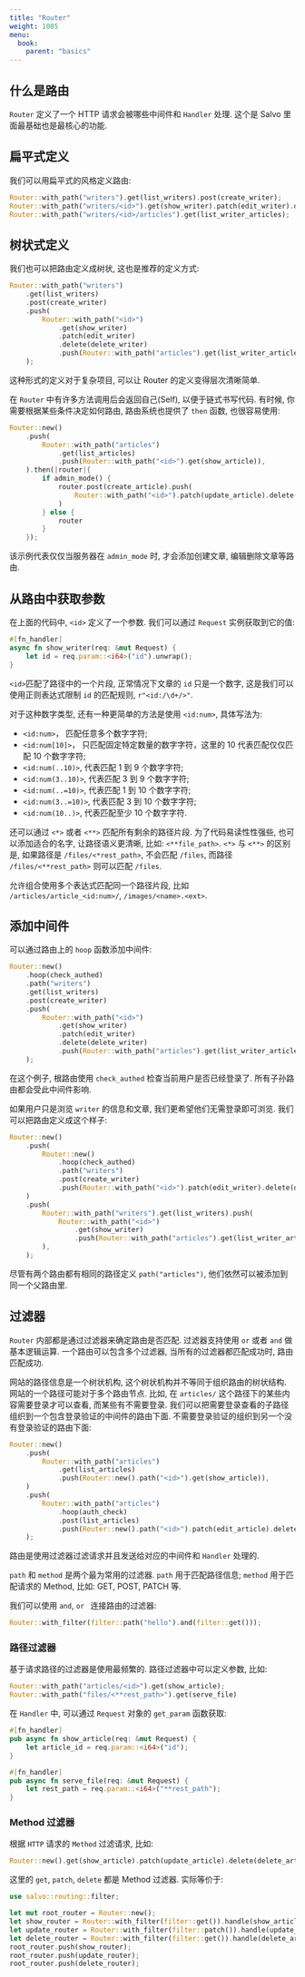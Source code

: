 ```yaml
---
title: "Router"
weight: 1005
menu:
  book:
    parent: "basics"
---
```


## 什么是路由

```Router``` 定义了一个 HTTP 请求会被哪些中间件和 ```Handler``` 处理. 这个是 Salvo 里面最基础也是最核心的功能.

## 扁平式定义

我们可以用扁平式的风格定义路由:

```rust
Router::with_path("writers").get(list_writers).post(create_writer);
Router::with_path("writers/<id>").get(show_writer).patch(edit_writer).delete(delete_writer);
Router::with_path("writers/<id>/articles").get(list_writer_articles);
```

## 树状式定义

我们也可以把路由定义成树状, 这也是推荐的定义方式:

```rust
Router::with_path("writers")
    .get(list_writers)
    .post(create_writer)
    .push(
        Router::with_path("<id>")
            .get(show_writer)
            .patch(edit_writer)
            .delete(delete_writer)
            .push(Router::with_path("articles").get(list_writer_articles)),
    );
```
这种形式的定义对于复杂项目, 可以让 Router 的定义变得层次清晰简单.

在 ```Router``` 中有许多方法调用后会返回自己(Self), 以便于链式书写代码. 有时候, 你需要根据某些条件决定如何路由, 路由系统也提供了 ```then``` 函数, 也很容易使用:

```rust
Router::new()
    .push(
        Router::with_path("articles")
            .get(list_articles)
            .push(Router::with_path("<id>").get(show_article)),
    ).then(|router|{
        if admin_mode() {
            router.post(create_article).push(
                Router::with_path("<id>").patch(update_article).delete(delete_writer)
            )
        } else {
            router
        }
    });
```
该示例代表仅仅当服务器在 ```admin_mode``` 时, 才会添加创建文章, 编辑删除文章等路由.

## 从路由中获取参数

在上面的代码中, ```<id>``` 定义了一个参数. 我们可以通过 ```Request``` 实例获取到它的值:

```rust
#[fn_handler]
async fn show_writer(req: &mut Request) {
    let id = req.param::<i64>("id").unwrap();
}
```

```<id>```匹配了路径中的一个片段, 正常情况下文章的 ```id``` 只是一个数字, 这是我们可以使用正则表达式限制 ```id``` 的匹配规则, ```r"<id:/\d+/>"```. 

对于这种数字类型, 还有一种更简单的方法是使用  ```<id:num>```, 具体写法为:
- ```<id:num>```， 匹配任意多个数字字符;
- ```<id:num[10]>```， 只匹配固定特定数量的数字字符，这里的 10 代表匹配仅仅匹配 10 个数字字符;
- ```<id:num(..10)>```, 代表匹配 1 到 9 个数字字符;
- ```<id:num(3..10)>```, 代表匹配 3 到 9 个数字字符;
- ```<id:num(..=10)>```, 代表匹配 1 到 10 个数字字符;
- ```<id:num(3..=10)>```, 代表匹配 3 到 10 个数字字符;
- ```<id:num(10..)>```, 代表匹配至少 10 个数字字符.

还可以通过 ```<*>``` 或者 ```<**>``` 匹配所有剩余的路径片段. 为了代码易读性性强些, 也可以添加适合的名字, 让路径语义更清晰, 比如: ```<**file_path>```. ```<*>``` 与 ```<**>``` 的区别是, 如果路径是 ```/files/<*rest_path>```, 不会匹配 ```/files```, 而路径 ```/files/<**rest_path>``` 则可以匹配 ```/files```.

允许组合使用多个表达式匹配同一个路径片段, 比如 ```/articles/article_<id:num>/```, ```/images/<name>.<ext>```.

## 添加中间件

可以通过路由上的 ```hoop``` 函数添加中间件:

```rust
Router::new()
    .hoop(check_authed)
    .path("writers")
    .get(list_writers)
    .post(create_writer)
    .push(
        Router::with_path("<id>")
            .get(show_writer)
            .patch(edit_writer)
            .delete(delete_writer)
            .push(Router::with_path("articles").get(list_writer_articles)),
    );
```

在这个例子, 根路由使用 ```check_authed``` 检查当前用户是否已经登录了. 所有子孙路由都会受此中间件影响.

如果用户只是浏览 ```writer``` 的信息和文章, 我们更希望他们无需登录即可浏览. 我们可以把路由定义成这个样子:

```rust
Router::new()
    .push(
        Router::new()
            .hoop(check_authed)
            .path("writers")
            .post(create_writer)
            .push(Router::with_path("<id>").patch(edit_writer).delete(delete_writer)),
    )
    .push(
        Router::with_path("writers").get(list_writers).push(
            Router::with_path("<id>")
                .get(show_writer)
                .push(Router::with_path("articles").get(list_writer_articles)),
        ),
    );
```

尽管有两个路由都有相同的路径定义 ```path("articles")```, 他们依然可以被添加到同一个父路由里.

## 过滤器

```Router``` 内部都是通过过滤器来确定路由是否匹配. 过滤器支持使用 ```or``` 或者 ```and``` 做基本逻辑运算. 一个路由可以包含多个过滤器, 当所有的过滤器都匹配成功时, 路由匹配成功.

网站的路径信息是一个树状机构, 这个树状机构并不等同于组织路由的树状结构. 网站的一个路径可能对于多个路由节点. 比如, 在 ```articles/``` 这个路径下的某些内容需要登录才可以查看, 而某些有不需要登录. 我们可以把需要登录查看的子路径组织到一个包含登录验证的中间件的路由下面. 不需要登录验证的组织到另一个没有登录验证的路由下面:


```rust
Router::new()
    .push(
        Router::with_path("articles")
            .get(list_articles)
            .push(Router::new().path("<id>").get(show_article)),
    )
    .push(
        Router::with_path("articles")
            .hoop(auth_check)
            .post(list_articles)
            .push(Router::new().path("<id>").patch(edit_article).delete(delete_article)),
    );
```

路由是使用过滤器过滤请求并且发送给对应的中间件和 ```Handler``` 处理的.

```path``` 和 ```method``` 是两个最为常用的过滤器. ```path``` 用于匹配路径信息; ```method``` 用于匹配请求的 Method, 比如: GET, POST, PATCH 等.

我们可以使用 ```and```, ```or ``` 连接路由的过滤器:

```rust
Router::with_filter(filter::path("hello").and(filter::get()));
```

### 路径过滤器

基于请求路径的过滤器是使用最频繁的. 路径过滤器中可以定义参数, 比如:

```rust
Router::with_path("articles/<id>").get(show_article);
Router::with_path("files/<**rest_path>").get(serve_file)
```

在 ```Handler``` 中, 可以通过 ```Request``` 对象的 ```get_param``` 函数获取:

```rust
#[fn_handler]
pub async fn show_article(req: &mut Request) {
    let article_id = req.param::<i64>("id");
}

#[fn_handler]
pub async fn serve_file(req: &mut Request) {
    let rest_path = req.param::<i64>("**rest_path");
}
```

### Method 过滤器

根据 ```HTTP``` 请求的 ```Method``` 过滤请求, 比如:

```rust
Router::new().get(show_article).patch(update_article).delete(delete_article);
```

这里的 ```get```, ```patch```, ```delete``` 都是 Method 过滤器. 实际等价于:

```rust
use salvo::routing::filter;

let mut root_router = Router::new();
let show_router = Router::with_filter(filter::get()).handle(show_article);
let update_router = Router::with_filter(filter::patch()).handle(update_article);
let delete_router = Router::with_filter(filter::get()).handle(delete_article);
root_router.push(show_router);
root_router.push(update_router);
root_router.push(delete_router);
```